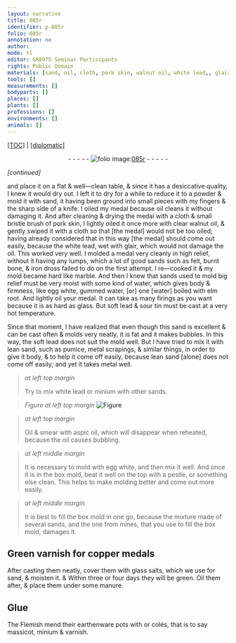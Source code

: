 ```yaml
---
layout: narrative
title: 085r
identifier: p-085r
folio: 085r
annotation: no
author:
mode: tl
editor: GR8975 Seminar Participants
rights: Public Domain
materials: [sand, oil, cloth, pork skin, walnut oil, white lead,, glair, sands, felt, bone, iron dross, water, egg white, gummed water, elm root, lead, tin, soft lead, pumice, metal scrapings, metal, white lead, minium, aspic oil, varnish, copper, glass salts, manure, Glue, earthenware, or colés, massicot]
tools: []
measurements: []
bodyparts: []
places: []
plants: []
professions: []
environments: []
animals: []
---
```


<p><a href="{{ site.baseurl }}/translation/">[TOC]</a> | <a href="{{ site.baseurl }}/_texts/p-085r_tc.md/">[diplomatic]</a></p><div class="folio" align="center">- - - - - <a href="http://gallica.bnf.fr/ark:/12148/btv1b10500001g/f175.image" target="_blank"><img src="https://cu-mkp.github.io/2017-workshop-edition/assets/photo-icon.png" alt="folio image: " style="display:inline-block; margin-bottom:-3px;"/>085r</a> - - - - - </div>  
 
*[continued]*
  
and place it on a flat & well—clean table, & since it has a desiccative quality, I knew it would dry out. I left it to dry for a while to reduce it to a powder & mold it with <span class="m">sand</span>, it having been ground into small pieces with my fingers & the sharp side of a knife. I <span class="m">oil</span>ed my medal because <span class="m">oil</span> cleans it without damaging it. And after cleaning & drying the medal with a <span class="m">cloth</span> & small bristle brush of <span class="m">pork skin</span>, I lightly <span class="m">oil</span>ed it once more with clear <span class="m">walnut oil</span>, & gently swiped it with a <span class="m">cloth</span> so that [the medal] would not be too <span class="m">oil</span>ed; having already considered that in this way [the medal] should come out easily, because the <span class="m">white lead,</span> wet with <span class="m">glair</span>, which would not damage the <span class="m">oil</span>. This worked very well. I molded a medal very cleanly in high relief, without it having any lumps, which a lot of good <span class="m">sands</span> such as <span class="m">felt</span>, burnt <span class="m">bone</span>, & <span class="m">iron dross</span> failed to do on the first attempt. I re—cooked it & my mold became hard like marble. And then I knew that <span class="m">sands</span> used to mold big relief must be very moist with some kind of <span class="m">water</span>, which gives body & firmness, like <span class="m">egg white</span>, <span class="m">gummed water</span>, [or] one [<span class="m">water</span>] boiled with <span class="m">elm root</span>. And lightly <span class="m">oil</span> your medal. It can take as many firings as you want because it is as hard as glass. But soft <span class="m">lead</span> & sour <span class="m">tin</span> must be cast at a very hot temperature.
 
Since that moment, I have realized that even though this <span class="m">sand</span> is excellent & can be cast often & molds very neatly, it is fat and it makes bubbles. In this way, the <span class="m">soft lead</span> does not suit the mold well. But I have tried to mix it with lean <span class="m">sand</span>, such as <span class="m">pumice</span>, <span class="m">metal scrapings</span>, & similar things, in order to give it body, & to help it come off easily, because lean <span class="m">sand</span> [alone] does not come off easily; and yet it takes <span class="m">metal</span> well.
 
> *at left top margin*
> 
> 
>   Try to mix <span class="m">white lead</span> or <span class="m">minium</span> with other sands.
 
> *Figure*
> *at left top margin*
> <a href="" target="_blank"><img src="https://cu-mkp.github.io/GR8975-edition/assets/photo-icon.png" alt="Figure" style="display:inline-block; margin-bottom:-3px;"/></a>
 
> *at left top margin*
> 
> 
>   Oil & smear with <span class="m">aspic oil</span>, which will disappear when reheated, because the <span class="m">oil</span> causes bubbling.
 
> *at left middle margin*
> 
> 
>   It is necessary to mold with <span class="m">egg white</span>, and then mix it well. And once it is in the box mold, beat it well on the top with a pestle, or something else clean. This helps to make molding better and come out more easily.
 
> *at left middle margin*
> 
> 
>   It is best to fill the box mold in one go, because the mixture made of several <span class="m">sands</span>, and the one from mines, that you use to fill the box mold, damages it.
 
 
  

## Green <span class="m">varnish</span> for <span class="m">copper</span> medals

 
After casting them neatly, cover them with <span class="m">glass salts</span>, which we use for sand, & moisten it. & Within three or four days they will be green. Oil them after, & place them under some <span class="m">manure</span>.
 
 
  

## <span class="m">Glue</span>

 
The Flemish mend their <span class="m">earthenware</span> pots with <span class="m">or colés</span>, that is to say <span class="m">massicot</span>, <span class="m">minium</span> & <span class="m">varnish</span>. 
 
